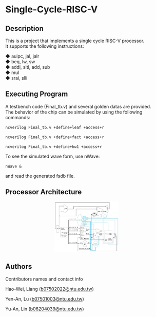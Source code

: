 # Single-Cycle-RISC-V

## Description

This is a project that implements a single cycle RISC-V processor.  
It supports the following instructions:

◆ auipc, jal, jalr  
◆ beq, lw, sw  
◆ addi, slti, add, sub  
◆ mul  
◆ srai, slli

## Executing Program

A testbench code (Final_tb.v) and several golden datas are provided.  
The behavior of the chip can be simulated by using the following commands: 
```
ncverilog Final_tb.v +define+leaf +access+r
```
```
ncverilog Final_tb.v +define+fact +access+r
```
```
ncverilog Final_tb.v +define+hw1 +access+r
```
To see the simulated wave form, use nWave:
```
nWave &
```
and read the generated fsdb file.

## Processor Architecture

<p align="center">
<img src="https://github.com/Howard-Liang/Single-Cycle-RISC-V/blob/main/image/architecture.JPG" width=40% height=40%>
</p>

## Authors

Contributors names and contact info

Hao-Wei, Liang (b07502022@ntu.edu.tw) 

Yen-An, Lu (b07501003@ntu.edu.tw)
  
Yu-An, Lin (b06204039@ntu.edu.tw)

